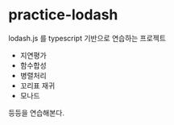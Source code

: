 # practice-lodash
lodash.js 를 typescript 기반으로 연습하는 프로젝트

- 지연평가
- 함수합성
- 병렬처리
- 꼬리표 재귀
- 모나드

등등을 연습해본다.